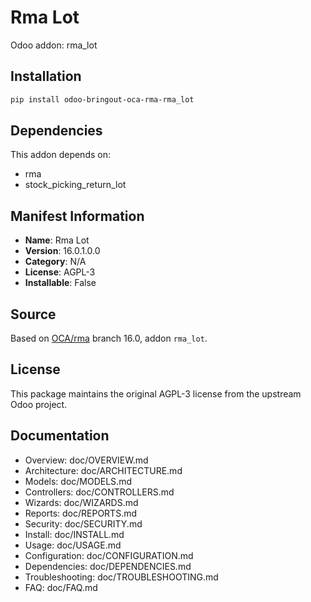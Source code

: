# Rma Lot

Odoo addon: rma_lot

## Installation

```bash
pip install odoo-bringout-oca-rma-rma_lot
```

## Dependencies

This addon depends on:
- rma
- stock_picking_return_lot

## Manifest Information

- **Name**: Rma Lot
- **Version**: 16.0.1.0.0
- **Category**: N/A
- **License**: AGPL-3
- **Installable**: False

## Source

Based on [OCA/rma](https://github.com/OCA/rma) branch 16.0, addon `rma_lot`.

## License

This package maintains the original AGPL-3 license from the upstream Odoo project.

## Documentation

- Overview: doc/OVERVIEW.md
- Architecture: doc/ARCHITECTURE.md
- Models: doc/MODELS.md
- Controllers: doc/CONTROLLERS.md
- Wizards: doc/WIZARDS.md
- Reports: doc/REPORTS.md
- Security: doc/SECURITY.md
- Install: doc/INSTALL.md
- Usage: doc/USAGE.md
- Configuration: doc/CONFIGURATION.md
- Dependencies: doc/DEPENDENCIES.md
- Troubleshooting: doc/TROUBLESHOOTING.md
- FAQ: doc/FAQ.md
